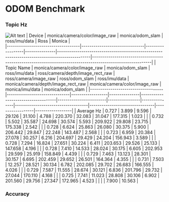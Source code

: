 # ODOM Benchmark

### Topic Hz
![Alt text](image/ross-camera-image-rect-raw-hz.png) 
| Device                             | monica/camera/color/image_raw | monica/odom_slam | ross/imu/data |                                                 Ross                                         |                                    Monica                                         |         
|------------------------------------|-------------------------------|------------------|---------------|----------------------------------------------------------------------------------------------|-----------------------------------------------------------------------------------------------------------|
| Topic Name                         | monica/camera/color/image_raw | monica/odom_slam | ross/imu/data | ross/camera/depth/image_rect_raw   | ross/camera/image_raw  | ross/odom_slam | ross/imu/data | monica/camera/depth/image_rect_raw | monica/camera/color/image_raw | monica/imu/data | monica/odom_slam |
|------------------------------------|-------------------------------|------------------|---------------|------------------------------------|------------------------|----------------|---------------|------------------------------------|--------------------------------|------------------|------------------|
| Average Hz                         | 0.727                         | 3.899            | 9.596         | 29.126                             | 31.100                 | 4.788          | 220.370       | 32.083                              | 31.047                        | 177.315         | 1.023            |
|                                    | 0.732                         | 5.502            | 35.587        | 24.698                             | 30.574                 | 5.593          | 209.922       | 29.808                              | 23.715                        | 175.338         | 2.542            |
|                                    | 0.728                         | 6.624            | 25.863        | 26.080                             | 30.375                 | 5.900          | 206.442       | 29.847                              | 22.248                        | 143.487         | 2.568            |
|                                    | 0.723                         | 6.959            | 20.384        | 27.078                             | 30.257                 | 6.216          | 204.697       | 29.429                              | 24.204                        | 156.943         | 3.589            |
|                                    | 0.728                         | 7.294            | 16.824        | 27.651                             | 30.224                 | 6.411          | 203.653       | 29.526                              | 25.133                        | 147.658         | 4.196            |
|                                    | 0.728                         | 7.410            | 14.533        | 28.024                             | 30.175                 | 6.605          | 202.953       | 29.599                              | 25.919                        | 158.849         | 4.439            |
|                                    | 0.729                         | 7.463            | 13.123        | 28.301                             | 30.157                 | 6.695          | 202.459       | 29.652                              | 26.501                        | 164.364         | 4.355            |
|                                    | 0.731                         | 7.503            | 12.257        | 28.521                             | 30.134                 | 6.782          | 202.085       | 29.702                              | 26.683                        | 166.555         | 4.026            |
|                                    | 0.729                         | 7.587            | 11.555        | 28.674                             | 30.121                 | 6.836          | 201.796       | 29.732                              | 27.044                        | 170.110         | 4.168            |
|                                    | 0.725                         | 7.741            | 11.023        | 28.808                             | 30.106                 | 6.902          | 201.560       | 29.756                              | 27.347                        | 172.965         | 4.523            |
|                                    |                               | 7.900            | 10.563        |              

### Accuracy
